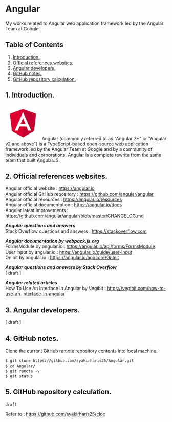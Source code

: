 # Angular
My works related to Angular web application framework led by the Angular Team at Google. 

## Table of Contents
1. [Introduction.](#introduction)
2. [Official references websites.](#references)
3. [Angular developers.](#developers)
4. [GitHub notes.](#github)
5. [GitHub repository calculation.](#calculation)

<a name="introduction"></a>
## 1. Introduction.
<img src="angular.png" height="110"> 
Angular (commonly referred to as "Angular 2+" or "Angular v2 and above") is a TypeScript-based open-source web application framework led by the Angular Team at Google and by a community of individuals and corporations. Angular is a complete rewrite from the same team that built AngularJS.

<a name="references"></a>
## 2. Official references websites. 
Angular official website : https://angular.io <br />
Angular official GitHub repository : https://github.com/angular/angular <br />
Angular official resources : https://angular.io/resources <br />
Angular official documentation : https://angular.io/docs <br />
Angular latest improvements : https://github.com/angular/angular/blob/master/CHANGELOG.md <br />

**_Angular questions and answers_** <br />
Stack Overflow questions and answers : https://stackoverflow.com <br />

**_Angular documentation by webpack.js.org_** <br />
FormsModule by angular.io : https://angular.io/api/forms/FormsModule <br />
User input by angular.io : https://angular.io/guide/user-input <br />
OnInit by angular.io : https://angular.io/api/core/OnInit <br />

**_Angular questions and answers by Stack Overflow_** <br />
[ draft ] <br />

**_Angular related articles_** <br />
How To Use An Interface In Angular by Vegibit : https://vegibit.com/how-to-use-an-interface-in-angular <br />

<a name="developers"></a>
## 3. Angular developers.
[ draft ]
 
<a name="github"></a>
## 4. GitHub notes.
Clone the current GitHub remote repository contents into local machine.
```
$ git clone https://github.com/syakirharis25/Angular.git
$ cd Angular/
$ git remote -v
$ git status
```

<a name="calculation"></a>
## 5. GitHub repository calculation.
```
draft
```
Refer to : https://github.com/syakirharis25/cloc

